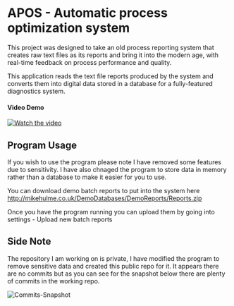 # APOS - Automatic process optimization system
This project was designed to take an old process reporting system that creates raw text files as its reports and bring it into the modern age, with real-time feedback on process performance and quality.  

This application reads the text file reports produced by the system and converts them into digital data stored in a database for a fully-featured diagnostics system.

#### Video Demo

[![Watch the video](http://mikehulme.co.uk/Images/APOSYouTube2.png)](https://www.youtube.com/watch?v=8UuJjG11PVg&ab_channel=MikeHulme)


## Program Usage

If you wish to use the program please note I have removed some features due to sensitivity. I have also chnaged the program to store data in memory rather than a database
to make it easier for you to use.

You can download demo batch reports to put into the system here http://mikehulme.co.uk/DemoDatabases/DemoReports/Reports.zip

Once you have the program running you can upload them by going into settings - Upload new batch reports

## Side Note

The repository I am working on is private, I have modified the program to remove sensitive data and created this public repo for it. It appears there are no commits but as you can see for the snapshot below there are plenty of commits in the working repo.

![Commits-Snapshot](https://mikehulme.co.uk/Images/Commits.png)


